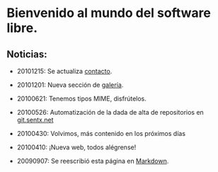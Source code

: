 # Bienvenido al mundo del software libre.

## Noticias:

* 20101215: Se actualiza [contacto][contacto].
* 20101201: Nueva sección de [galería][galeria].
* 20100621: Tenemos tipos MIME, disfrútelos.
* 20100526: Automatización de la dada de alta de repositorios en 
	[git.sentx.net][git]
* 20100430: Volvimos, más contenido en los próximos días
* 20100410: ¡Nueva web, todos alégrense!
* 20090907: Se reescribió esta página en [Markdown][].

  [contacto]: $%/contacto/	
  [galeria]: $%/galeria/	
  [git]: http://git.sentx.net/
  [Markdown]: http://daringfireball.net/projects/markdown/

